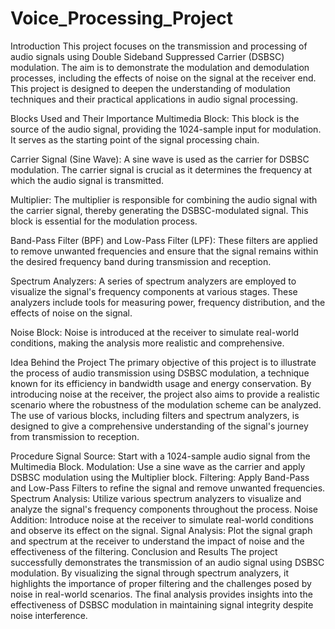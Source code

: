# Voice_Processing_Project
Introduction
This project focuses on the transmission and processing of audio signals using Double Sideband Suppressed Carrier (DSBSC) modulation. The aim is to demonstrate the modulation and demodulation processes, including the effects of noise on the signal at the receiver end. This project is designed to deepen the understanding of modulation techniques and their practical applications in audio signal processing.

Blocks Used and Their Importance
Multimedia Block: This block is the source of the audio signal, providing the 1024-sample input for modulation. It serves as the starting point of the signal processing chain.

Carrier Signal (Sine Wave): A sine wave is used as the carrier for DSBSC modulation. The carrier signal is crucial as it determines the frequency at which the audio signal is transmitted.

Multiplier: The multiplier is responsible for combining the audio signal with the carrier signal, thereby generating the DSBSC-modulated signal. This block is essential for the modulation process.

Band-Pass Filter (BPF) and Low-Pass Filter (LPF): These filters are applied to remove unwanted frequencies and ensure that the signal remains within the desired frequency band during transmission and reception.

Spectrum Analyzers: A series of spectrum analyzers are employed to visualize the signal's frequency components at various stages. These analyzers include tools for measuring power, frequency distribution, and the effects of noise on the signal.

Noise Block: Noise is introduced at the receiver to simulate real-world conditions, making the analysis more realistic and comprehensive.

Idea Behind the Project
The primary objective of this project is to illustrate the process of audio transmission using DSBSC modulation, a technique known for its efficiency in bandwidth usage and energy conservation. By introducing noise at the receiver, the project also aims to provide a realistic scenario where the robustness of the modulation scheme can be analyzed. The use of various blocks, including filters and spectrum analyzers, is designed to give a comprehensive understanding of the signal's journey from transmission to reception.

Procedure
Signal Source: Start with a 1024-sample audio signal from the Multimedia Block.
Modulation: Use a sine wave as the carrier and apply DSBSC modulation using the Multiplier block.
Filtering: Apply Band-Pass and Low-Pass Filters to refine the signal and remove unwanted frequencies.
Spectrum Analysis: Utilize various spectrum analyzers to visualize and analyze the signal's frequency components throughout the process.
Noise Addition: Introduce noise at the receiver to simulate real-world conditions and observe its effect on the signal.
Signal Analysis: Plot the signal graph and spectrum at the receiver to understand the impact of noise and the effectiveness of the filtering.
Conclusion and Results
The project successfully demonstrates the transmission of an audio signal using DSBSC modulation. By visualizing the signal through spectrum analyzers, it highlights the importance of proper filtering and the challenges posed by noise in real-world scenarios. The final analysis provides insights into the effectiveness of DSBSC modulation in maintaining signal integrity despite noise interference.


